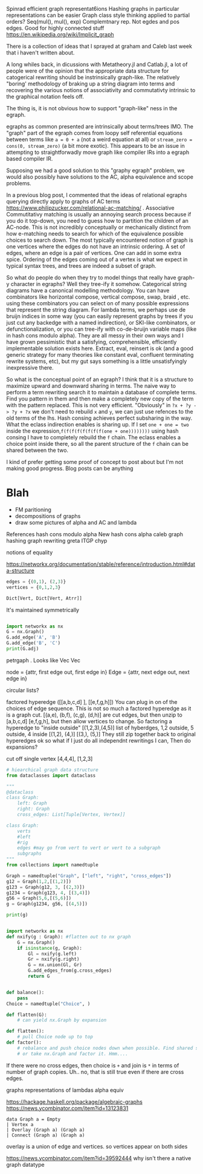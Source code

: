 
Spinrad efficient graph representat6ions
Hashing graphs in particular representations can be easier
Graph class style thinking applied to partial orders?
Seq(mul(), mul(), exp)
Complemtnary rep. Not egdes and pos edges. Good for highly connected stuff
<https://en.wikipedia.org/wiki/Implicit_graph>

There is a collection of ideas that I sprayed at graham and Caleb last week that i haven't written about.

A long whiles back, in dicussions with Metatheory.jl and Catlab.jl, a lot of people were of the opinion that the appropriate data structure for catogerical rewriting should be instrinsically graph-like. The relatively "boring' methodology of braking up a string diagram into terms and recovering the various notions of associativity and commutativty intrinsic to the graphical notation feels off.

The thing is, it is not obvious how to support "graph-like" ness in the egraph.

egraphs as common presented are intrinsically about terms/trees IMO. The "graph" part of the egraph comes from loopy self referential equations between terms like `a = 0 + a` (not a weird equation at all) or `stream_zero = cons(0, stream_zero)` (a bit more exotic).
This appears to be an issue in attempting to straightforwadly move graph like compiler IRs into a egraph based compiler IR.

Supposing we had a good solution to this "graphy egraph" problem, we would also possibly have solutions to the AC, alpha equivalence and scope problems.

In a previous blog post, I commented that the ideas of relational egraphs querying directly apply to graphs of AC terms <https://www.philipzucker.com/relational-ac-matching/> . Associative Commutitativy matching is usually an annoying search process because if you do it top-down, you need to guess how to partition the children of an AC-node. This is not incredibly conceptually or mechanically distinct from how e-matching needs to search for which of the equivalence possible choices to search down.  The most typically encountered notion of graph is one vertices where the edges do not have an intrinsic ordering. A set of edges, where an edge is a pair of vertices. One can add in some extra spice. Ordering of the edges coming out of a vertex is what we expect in typical syntax trees, and trees are indeed a subset of graph.

So what do people do when they try to model things that really have graph-y character in egraphs? Well they tree-ify it somehow.
Categorical string diagrams have a canonical modelling methodology. You can have combinators like horizontal compose, vertical compose, swap, braid , etc. using these combinators you can select on of many possible expressions that represent the string diagram.
For lambda terms, we perhaps use de bruijn indices in some way (you can easily represent graphs by trees if you just cut any backedge with a named indirection), or SKI-like combinators, or defunctionalization, or you can tree-ify with co-de-bruijn variable maps (like in hash cons modulo alpha). They are all messy in their own ways and I have grown pessimistic that a satisfying, comprehensible, efficiently implementable solution exists here. Extract, eval, reinsert is ok (and a good generic strategy for many theories like constant eval, confluent terminating rewrite systems, etc), but my gut says something is a little unsatisfyingly inexpressive there.

So what is the conceptual point of an egraph? I think that it is a structure to maximize upward and downward sharing in terms.
The naive way to perform a term rewriting search it to maintain a database of complete terms. Find you pattern in them and then make a completely new copy of the term with the pattern replaced. This is not very efficient. "Obviously" in `?x + ?y -> ?y + ?x` we don't need to rebuild `x` and `y`, we can just use refences to the old terms of the lhs. Hash consing achieves perfect subsharing in the way.
What the eclass indirection enables is sharing up.  If I set `one + one = two` inside the expression,`f(f(f(f(f(f(f(f(one + one))))))))` using hash consing I have to completely rebuild the `f` chain. The eclass enables a choice point inside there, so all the parent structure of the `f` chain can be shared between the two.

I kind of prefer getting some proof of concept to post about but I'm not making good progress. Blog posts can be anything

# Blah

- FM paritioning
- decompositions of graphs
- draw some pictures of alpha and AC and lambda

References
hash cons modulo alpha
New hash cons alpha
caleb graph hashing
graph rewriting
greta ITGP
chyp

notions of equality

<https://networkx.org/documentation/stable/reference/introduction.html#data-structure>

```python
edges = {(0,1), (2,3)}
vertices = {0,1,2,3}

Dict[Vert, Dict[Vert, Atrr]]

```

It's maintained symmetrically

```python

import networkx as nx
G = nx.Graph()
G.add_edge('A', 'B')
G.add_edge('B', 'C')
print(G.adj)

```

petrgaph . Looks like
Vec<Node>
Vec<Edge>

node = {attr, first edge out, first edge in}
Edge = {attr, next edge out, next edge in}

circular lists?

factored hyperedge
([[a,b,c,d]  ], [[e,f,g,h]])
You can plug in on of the choices of edge sequence. This is not so much a factored hyperedge as it is a graph cut.
[(a,e), (b,f), (c,g), (d,h)] are cut edges, but then unzip
to [a,b,c,d] [e,f,g,h], but then allow vertices to change.
So factoring a hyperedge to "inside outside"
[(1,2,3),(4,5)] list of hyberdges, 1,2 outside, 5 outside, 4 inside
[(1,2), (4,)] [(3,), (5,)] They still zip together back to original hyperedges
ok so what if I just do all independnt rewritings I can,
Then do expansions?

cut off single vertex
[4,4,4], [1,2,3]

```python
# hiearchical graph data structure
from dataclasses import dataclass

"""
@dataclass
class Graph:
    left: Graph
    right: Graph
    cross_edges: List[Tuple[Vertex, Vertex]]

class Graph:
    verts
    #left
    #rig
    edges #may go from vert to vert or vert to a subgraph
    subgraphs
"""
from collections import namedtuple

Graph = namedtuple("Graph", ["left", "right", "cross_edges"])
g12 = Graph(1,2,[(1,2)])
g123 = Graph(g12, 3, [(2,3)])
g1234 = Graph(g123, 4, [(3,4)])
g56 = Graph(5,6,[(5,6)])
g = Graph(g1234, g56, [(4,5)])

print(g)


import networkx as nx
def nxify(g : Graph): #flatten out to nx graph
    G = nx.Graph()
    if isinstance(g, Graph):
        Gl = nxify(g.left)
        Gr = nxify(g.right)
        G = nx.union(Gl, Gr)
        G.add_edges_from(g.cross_edges)
        return G


def balance():
    pass
Choice = namedtuple("Choice", )

def flatten(G):
    # can yield nx.Graph by expansion

def flatten():
    # pull Choice node up to top
def factor():
    # rebalance and push choice nodes down when possible. Find shared substructure.
    # or take nx.Graph and factor it. Hmm....
```

If there were no cross edges, then choice is `+` and join is `*` in terms of number of graph copies.
Uh.. no, that is still true even if there are cross edges.

graphs representations of lambdas
alpha equiv

<https://hackage.haskell.org/package/algebraic-graphs>
<https://news.ycombinator.com/item?id=13123831>

```
data Graph a = Empty
| Vertex a
| Overlay (Graph a) (Graph a)
| Connect (Graph a) (Graph a)
```

overlay is a union of edge and vertices. so vertices appear on both sides

<https://news.ycombinator.com/item?id=39592444> why isn't there a native graph datatype
